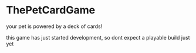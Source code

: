 # ThePetCardGame
your pet is powered by a deck of cards!

this game has just started development, so dont expect a playable build just yet
